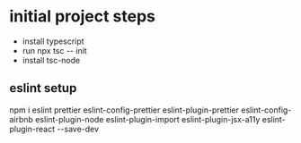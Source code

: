 # initial project steps
- install typescript
- run npx tsc -- init
- install tsc-node

## eslint setup
npm i eslint prettier eslint-config-prettier eslint-plugin-prettier eslint-config-airbnb eslint-plugin-node eslint-plugin-import eslint-plugin-jsx-a11y eslint-plugin-react --save-dev